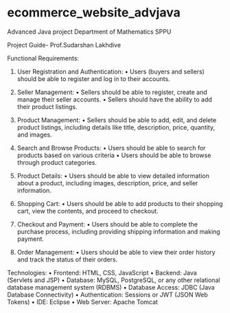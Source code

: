 # ecommerce_website_advjava

Advanced Java project Department of Mathematics SPPU

Project Guide- Prof.Sudarshan Lakhdive

Functional Requirements:
1.	User Registration and Authentication:
•	Users (buyers and sellers) should be able to register and log in to their accounts.

2.	Seller Management:
•	Sellers should be able to register, create and manage their seller accounts.
•	Sellers should have the ability to add their product listings.

3.	Product Management:
•	Sellers should be able to add, edit, and delete product listings, including details like title, description, price, quantity, and images.

4.	Search and Browse Products:
•	Users should be able to search for products based on various criteria •	Users should be able to browse through product categories.

5.	Product Details:
•	Users should be able to view detailed information about a product, including images, description, price, and seller information.

6.	Shopping Cart:
•	Users should be able to add products to their shopping cart, view the contents, and proceed to checkout.

7.	Checkout and Payment:
•	Users should be able to complete the purchase process, including providing shipping information and making payment.

8.	Order Management:
•	Users should be able to view their order history and track the status of their orders.

Technologies:
•	Frontend: HTML, CSS, JavaScript
•	Backend: Java (Servlets and JSP)
•	Database: MySQL, PostgreSQL, or any other relational database management system (RDBMS)
•	Database Access: JDBC (Java Database Connectivity)
•	Authentication: Sessions or JWT (JSON Web Tokens)
•	IDE: Eclipse
•	Web Server: Apache Tomcat 

